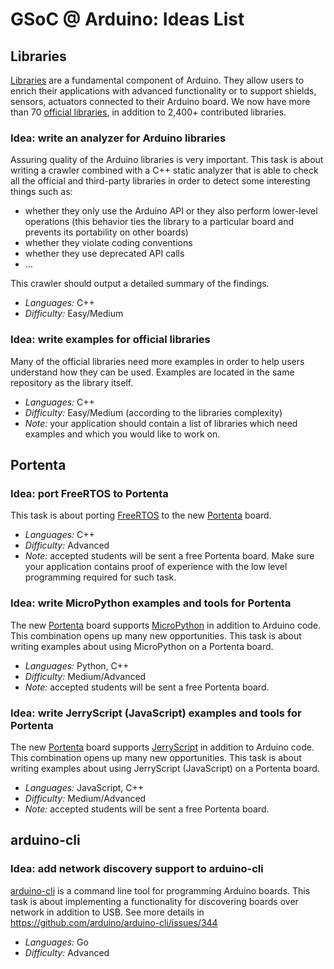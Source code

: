 # GSoC @ Arduino: Ideas List

## Libraries

[Libraries](https://www.arduino.cc/en/reference/libraries) are a fundamental component of Arduino. They allow users to enrich their applications with advanced functionality or to support shields, sensors, actuators connected to their Arduino board.
We now have more than 70 [official libraries](https://github.com/arduino-libraries), in addition to 2,400+ contributed libraries.

### Idea: write an analyzer for Arduino libraries

Assuring quality of the Arduino libraries is very important. This task is about writing a crawler combined with a C++ static analyzer that is able to check all the official and third-party libraries in order to detect some interesting things such as:

* whether they only use the Arduino API or they also perform lower-level operations (this behavior ties the library to a particular board and prevents its portability on other boards)
* whether they violate coding conventions
* whether they use deprecated API calls
* ...

This crawler should output a detailed summary of the findings.

* *Languages:* C++
* *Difficulty:* Easy/Medium

### Idea: write examples for official libraries

Many of the official libraries need more examples in order to help users understand how they can be used. Examples are located in the same repository as the library itself.

* *Languages:* C++
* *Difficulty:* Easy/Medium (according to the libraries complexity)
* *Note:* your application should contain a list of libraries which need examples and which you would like to work on.

## Portenta

### Idea: port FreeRTOS to Portenta

This task is about porting [FreeRTOS](https://www.freertos.org) to the new [Portenta](https://www.arduino.cc/pro/hardware/product/portenta-h7) board.

* *Languages:* C++
* *Difficulty:* Advanced
* *Note:* accepted students will be sent a free Portenta board. Make sure your application contains proof of experience with the low level programming required for such task.

### Idea: write MicroPython examples and tools for Portenta

The new [Portenta](https://www.arduino.cc/pro/hardware/product/portenta-h7) board supports [MicroPython](https://micropython.org) in addition to Arduino code. This combination opens up many new opportunities. This task is about writing examples about using MicroPython on a Portenta board.

* *Languages:* Python, C++
* *Difficulty:* Medium/Advanced
* *Note:* accepted students will be sent a free Portenta board.

### Idea: write JerryScript (JavaScript) examples and tools for Portenta

The new [Portenta](https://www.arduino.cc/pro/hardware/product/portenta-h7) board supports [JerryScript](https://jerryscript.net) in addition to Arduino code. This combination opens up many new opportunities. This task is about writing examples about using JerryScript (JavaScript) on a Portenta board.

* *Languages:* JavaScript, C++
* *Difficulty:* Medium/Advanced
* *Note:* accepted students will be sent a free Portenta board.

## arduino-cli

### Idea: add network discovery support to arduino-cli

[arduino-cli](https://github.com/arduino/arduino-cli) is a command line tool for programming Arduino boards. This task is about implementing a functionality for discovering boards over network in addition to USB.
See more details in https://github.com/arduino/arduino-cli/issues/344

* *Languages:* Go
* *Difficulty:* Advanced

